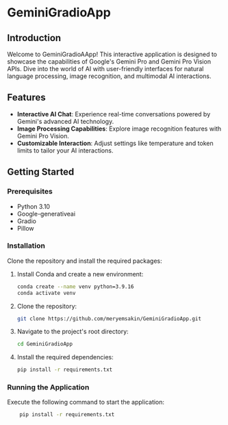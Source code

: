 # GeminiGradioApp

## Introduction
Welcome to GeminiGradioAApp! This interactive application is designed to showcase the capabilities of Google's Gemini Pro and Gemini Pro Vision APIs. Dive into the world of AI with user-friendly interfaces for natural language processing, image recognition, and multimodal AI interactions.

## Features
- **Interactive AI Chat**: Experience real-time conversations powered by Gemini's advanced AI technology.
- **Image Processing Capabilities**: Explore image recognition features with Gemini Pro Vision.
- **Customizable Interaction**: Adjust settings like temperature and token limits to tailor your AI interactions.

## Getting Started

### Prerequisites
- Python 3.10
- Google-generativeai
- Gradio
- Pillow

### Installation

Clone the repository and install the required packages:

1. Install Conda and create a new environment:

    ```bash
    conda create --name venv python=3.9.16
    conda activate venv
    ```

2. Clone the repository:

    ```bash
    git clone https://github.com/meryemsakin/GeminiGradioApp.git
    ```

3. Navigate to the project's root directory:

    ```bash
    cd GeminiGradioApp
    ```

4. Install the required dependencies:

    ```bash
    pip install -r requirements.txt
    ```

### Running the Application
Execute the following command to start the application:

```bash
    pip install -r requirements.txt
```

